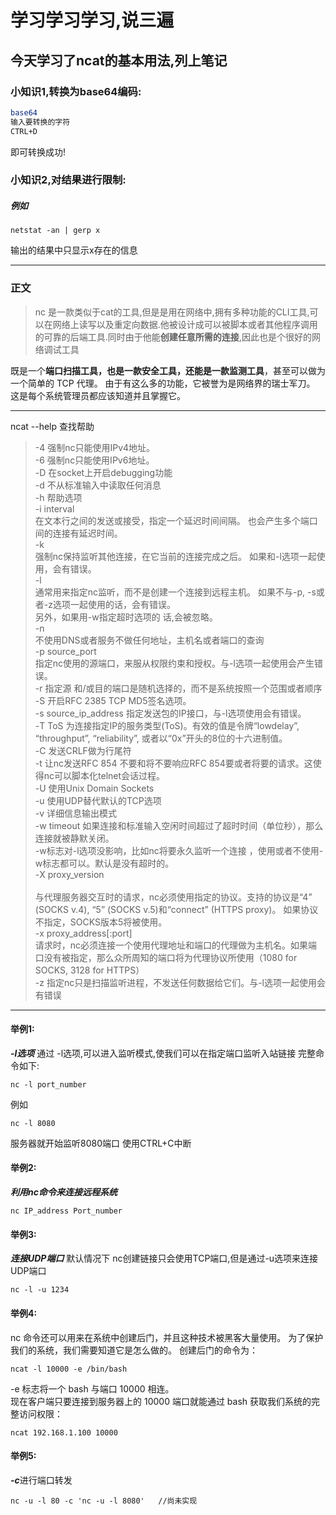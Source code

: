 # 学习学习学习,说三遍
## 今天学习了ncat的基本用法,列上笔记
### 小知识1,转换为base64编码:
```sh
base64
输入要转换的字符
CTRL+D
```
即可转换成功!
### 小知识2,对结果进行限制:
##### 例如  </b>
```
netstat -an | gerp x
```

输出的结果中只显示x存在的信息


---
### 正文
> nc 是一款类似于cat的工具,但是是用在网络中,拥有多种功能的CLI工具,可以在网络上读写以及重定向数据.他被设计成可以被脚本或者其他程序调用的可靠的后端工具.同时由于他能**创建任意所需的连接**,因此也是个很好的网络调试工具

既是一个**端口扫描工具，也是一款安全工具，还能是一款监测工具**，甚至可以做为一个简单的 TCP 代理。 由于有这么多的功能，它被誉为是网络界的瑞士军刀。 这是每个系统管理员都应该知道并且掌握它。

---

ncat --help  查找帮助
>   -4      强制nc只能使用IPv4地址。<br>
    -6      强制nc只能使用IPv6地址。<br>
    -D      在socket上开启debugging功能<br>
    -d      不从标准输入中读取任何消息<br>
    -h      帮助选项<br>
    -i interval<br>
            在文本行之间的发送或接受，指定一个延迟时间间隔。 也会产生多个端口间的连接有延迟时间。<br>
    -k      <br>
            强制nc保持监听其他连接，在它当前的连接完成之后。 如果和-l选项一起使用，会有错误。<br>
    -l      <br>
            通常用来指定nc监听，而不是创建一个连接到远程主机。 如果不与-p, -s或者-z选项一起使用的话，会有错误。<br>另外，如果用-w指定超时选项的
            话,会被忽略。<br>
    -n      <br>
            不使用DNS或者服务不做任何地址，主机名或者端口的查询<br>
    -p source_port<br>
            指定nc使用的源端口，来服从权限约束和授权。与-l选项一起使用会产生错误。<br>
    -r       指定源 和/或目的端口是随机选择的，而不是系统按照一个范围或者顺序          <br>
    -S      开启RFC 2385 TCP MD5签名选项。<br>
    -s source_ip_address    指定发送包的IP接口，与-l选项使用会有错误。<br>
    -T ToS  为连接指定IP的服务类型(ToS)。有效的值是令牌“lowdelay”, “throughput”, “reliability”, 或者以“0x”开头的8位的十六进制值。<br>
    -C      发送CRLF做为行尾符<br>
    -t     让nc发送RFC 854 不要和将不要响应RFC 854要或者将要的请求。这使得nc可以脚本化telnet会话过程。<br>
    -U      使用Unix Domain Sockets<br>
    -u      使用UDP替代默认的TCP选项<br>
    -v      详细信息输出模式<br>
    -w timeout  如果连接和标准输入空闲时间超过了超时时间（单位秒），那么连接就被静默关闭。<br>-w标志对-l选项没影响，比如nc将要永久监听一个连接             ，使用或者不使用-w标志都可以。默认是没有超时的。<br>
    -X proxy_version<br>                        
            与代理服务器交互时的请求，nc必须使用指定的协议。支持的协议是“4” (SOCKS v.4), “5” (SOCKS v.5)和“connect” (HTTPS proxy)。 如果协议不指定，SOCKS版本5将被使用。<br>
    -x proxy_address[:port]<br>
             请求时，nc必须连接一个使用代理地址和端口的代理做为主机名。如果端口没有被指定，那么众所周知的端口将为代理协议所使用（1080 for SOCKS, 3128 for HTTPS）<br>
    -z  指定nc只是扫描监听进程，不发送任何数据给它们。与-l选项一起使用会有错误<br>

---

#### 举例1:
***-l选项***
通过 -l选项,可以进入监听模式,使我们可以在指定端口监听入站链接
完整命令如下:
```
nc -l port_number 
```
例如
```
nc -l 8080
```
服务器就开始监听8080端口
使用CTRL+C中断

#### 举例2:
***利用nc命令来连接远程系统***

```
nc IP_address Port_number
```

#### 举例3:
***连接UDP端口***
默认情况下 nc创建链接只会使用TCP端口,但是通过-u选项来连接UDP端口
```
nc -l -u 1234
```

#### 举例4:
nc 命令还可以用来在系统中创建后门，并且这种技术被黑客大量使用。 为了保护我们的系统，我们需要知道它是怎么做的。
创建后门的命令为：
```
ncat -l 10000 -e /bin/bash
```
-e 标志将一个 bash 与端口 10000 相连。<br>
现在客户端只要连接到服务器上的 10000 端口就能通过 bash 获取我们系统的完整访问权限：<br>
```
ncat 192.168.1.100 10000
```

#### 举例5:
***-c***进行端口转发
```
nc -u -l 80 -c 'nc -u -l 8080'   //尚未实现
```
